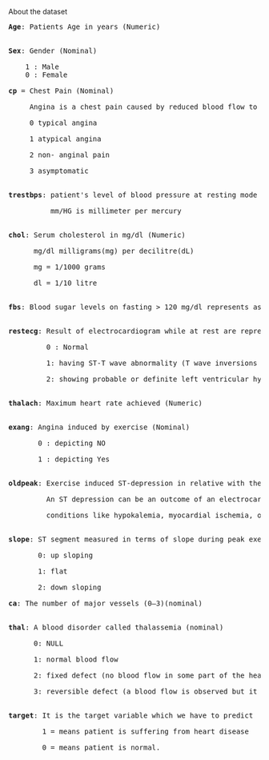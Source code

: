 
About the dataset
<pre>
<b>Age</b>: Patients Age in years (Numeric)  <br />

<b>Sex</b>: Gender (Nominal) <br />
    1 : Male
    0 : Female 

<b>cp</b> = Chest Pain (Nominal) <br />
     Angina is a chest pain caused by reduced blood flow to the heart muscle. <br />
     0 typical angina  <br />
     1 atypical angina  <br />
     2 non- anginal pain  <br />
     3 asymptomatic  <br /> 
     
<b>trestbps</b>: patient's level of blood pressure at resting mode in mm/HG (Numerical) <br />
          mm/HG is millimeter per mercury  <br />

<b>chol</b>: Serum cholesterol in mg/dl (Numeric)  <br />
      mg/dl milligrams(mg) per decilitre(dL)  <br />
      mg = 1/1000 grams  <br />
      dl = 1/10 litre  <br />
      
<b>fbs</b>: Blood sugar levels on fasting > 120 mg/dl represents as 1 in case of true and 0 as false (Nominal)  <br />

<b>restecg</b>: Result of electrocardiogram while at rest are represented in 3 distinct values  <br />
         0 : Normal  <br />
         1: having ST-T wave abnormality (T wave inversions and/or ST elevation or depression of > 0.05 mV)  <br />
         2: showing probable or definite left ventricular hypertrophyby Estes' criteria (Nominal)  <br />
         
<b>thalach</b>: Maximum heart rate achieved (Numeric)  <br />

<b>exang</b>: Angina induced by exercise (Nominal)  <br />
       0 : depicting NO  <br />
       1 : depicting Yes   <br />

<b>oldpeak</b>: Exercise induced ST-depression in relative with the state of rest (Numeric)  <br />
         An ST depression can be an outcome of an electrocardiogram (ECG) test. It can indicate health   <br />
         conditions like hypokalemia, myocardial ischemia, or a side effect of medications.  <br />
         
<b>slope</b>: ST segment measured in terms of slope during peak exercise (Nominal)  <br />
       0: up sloping  <br />
       1: flat  <br />
       2: down sloping <br />
<b>ca</b>: The number of major vessels (0–3)(nominal) <br />

<b>thal</b>: A blood disorder called thalassemia (nominal) <br />
      0: NULL <br />
      1: normal blood flow  <br />
      2: fixed defect (no blood flow in some part of the heart) <br />
      3: reversible defect (a blood flow is observed but it is not normal) <br />
      
<b>target</b>: It is the target variable which we have to predict  <br />
        1 = means patient is suffering from heart disease  <br />
        0 = means patient is normal.  <br />
        
